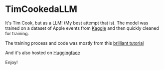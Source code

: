 # TimCookedaLLM
It's Tim Cook, but as a LLM! (My best attempt that is). The model was trained on a dataset of Apple events from [Kaggle](https://www.kaggle.com/datasets/nuhmanpk/101-apple-event-transcript-from-youtube) and then quickly cleaned for training.

The training process and code was mostly from this [brilliant tutorial](https://www.youtube.com/watch?v=quh7z1q7-uc) 


And it's also hosted on [Huggingface](https://huggingface.co/spaces/pi-nf/TimCookedaLLM)


Enjoy!
